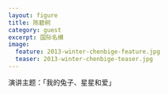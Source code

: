 ```yaml
---
layout: figure
title: 陈碧舸
category: guest
excerpt: 国际名模
image:
  feature: 2013-winter-chenbige-feature.jpg
  teaser: 2013-winter-chenbige-teaser.jpg
---
```


演讲主题：「我的兔子、星星和爱」